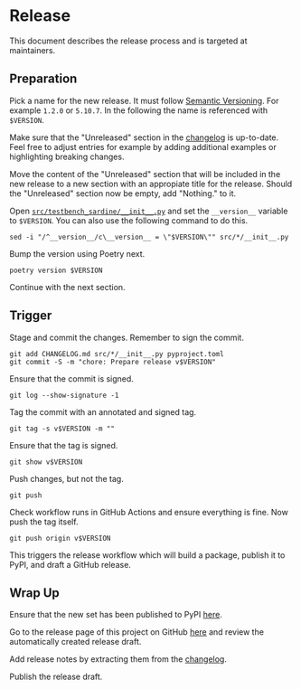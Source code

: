 # Release

This document describes the release process and is targeted at maintainers.

## Preparation

Pick a name for the new release. It must follow
[Semantic Versioning](https://semver.org). For example `1.2.0` or `5.10.7`. In
the following the name is referenced with `$VERSION`.

Make sure that the "Unreleased" section in the [changelog](CHANGELOG.md) is
up-to-date. Feel free to adjust entries for example by adding additional
examples or highlighting breaking changes.

Move the content of the "Unreleased" section that will be included in the new
release to a new section with an appropiate title for the release. Should the
"Unreleased" section now be empty, add "Nothing." to it.

Open [`src/testbench_sardine/__init__.py`](src/testbench_sardine/__init__.py)
and set the `__version__` variable to `$VERSION`. You can also use the following
command to do this.

```shell
sed -i "/^__version__/c\__version__ = \"$VERSION\"" src/*/__init__.py
```

Bump the version using Poetry next.

```shell
poetry version $VERSION
```

Continue with the next section.

## Trigger

Stage and commit the changes. Remember to sign the commit.

```shell
git add CHANGELOG.md src/*/__init__.py pyproject.toml
git commit -S -m "chore: Prepare release v$VERSION"
```

Ensure that the commit is signed.

```
git log --show-signature -1
```

Tag the commit with an annotated and signed tag.

```
git tag -s v$VERSION -m ""
```

Ensure that the tag is signed.

```
git show v$VERSION
```

Push changes, but not the tag.

```
git push
```

Check workflow runs in GitHub Actions and ensure everything is fine. Now push
the tag itself.

```
git push origin v$VERSION
```

This triggers the release workflow which will build a package, publish it to
PyPI, and draft a GitHub release.

## Wrap Up

Ensure that the new set has been published to PyPI
[here](https://pypi.org/project/testbench-sardine).

Go to the release page of this project on GitHub
[here](https://github.com/trallnag/testbench-sardine/releases) and review
the automatically created release draft.

Add release notes by extracting them from the [changelog](CHANGELOG.md).

Publish the release draft.
